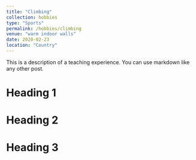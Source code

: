 ```yaml
---
title: "Climbing"
collection: hobbies
type: "Sports"
permalink: /hobbies/climbing
venue: "warm indoor walls"
date: 2020-02-23
location: "Country"
---
```


This is a description of a teaching experience. You can use markdown like any other post.

Heading 1
======

Heading 2
======

Heading 3
======
